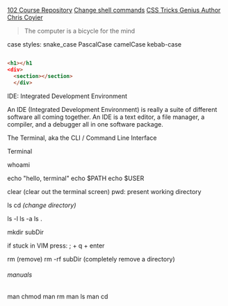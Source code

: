 [102 Course Repository](https://github.com/codefellows/seattle-102n48)
[Change shell commands](https://shapeshed.com/unix-alias/)
[CSS Tricks Genius Author Chris Coyier](https://css-tricks.com/author/chriscoyier/)
> The computer is a bicycle for the mind


case styles:
snake_case
PascalCase
camelCase
kebab-case


```html

<h1></h1
<div>
  <section></section>
  </div>

```
  
IDE: Integrated Development Environment

An IDE (Integrated Development Environment) is really a suite of
different software all coming together. An IDE is a text editor, a file
manager, a compiler, and a debugger all in one software package.


The Terminal, aka the CLI / Command Line Interface



Terminal 

whoami

echo "hello, terminal"
echo $PATH
echo $USER

clear (clear out the terminal screen)
pwd: present working directory

ls
cd *(change directory)*

ls -l
ls -a
ls .

mkdir subDir

if stuck in VIM press: ; + q + enter

rm (remove)
rm -rf subDir (completely remove a directory)

###### manuals
man chmod
man rm
man ls
man cd


